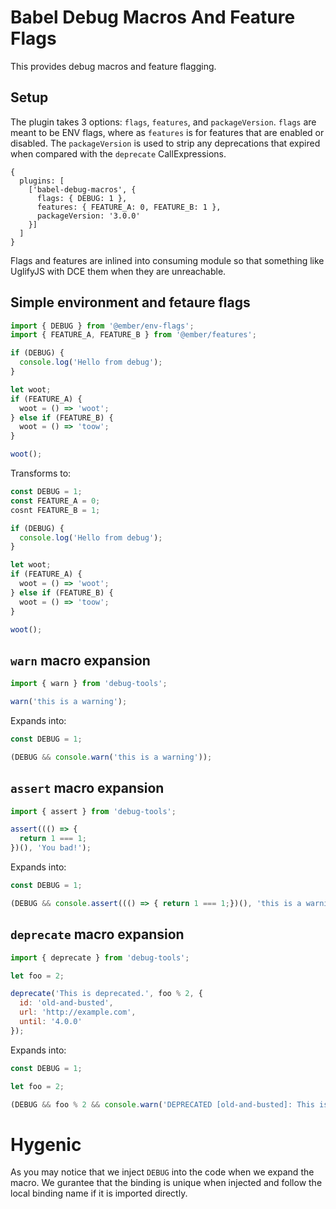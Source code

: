 # Babel Debug Macros And Feature Flags

This provides debug macros and feature flagging.

## Setup

The plugin takes 3 options: `flags`, `features`, and `packageVersion`. `flags` are meant to be ENV flags, where as `features` is for features that are enabled or disabled. The `packageVersion` is used to strip any deprecations that expired when compared with the `deprecate` CallExpressions.

```
{
  plugins: [
    ['babel-debug-macros', {
      flags: { DEBUG: 1 },
      features: { FEATURE_A: 0, FEATURE_B: 1 },
      packageVersion: '3.0.0'
    }]
  ]
}
```

Flags and features are inlined into consuming module so that something like UglifyJS with DCE them when they are unreachable.

## Simple environment and fetaure flags

```javascript
import { DEBUG } from '@ember/env-flags';
import { FEATURE_A, FEATURE_B } from '@ember/features';

if (DEBUG) {
  console.log('Hello from debug');
}

let woot;
if (FEATURE_A) {
  woot = () => 'woot';
} else if (FEATURE_B) {
  woot = () => 'toow';
}

woot();
```

Transforms to:

```javascript
const DEBUG = 1;
const FEATURE_A = 0;
cosnt FEATURE_B = 1;

if (DEBUG) {
  console.log('Hello from debug');
}

let woot;
if (FEATURE_A) {
  woot = () => 'woot';
} else if (FEATURE_B) {
  woot = () => 'toow';
}

woot();
```

## `warn` macro expansion

```javascript
import { warn } from 'debug-tools';

warn('this is a warning');
```

Expands into:

```javascript
const DEBUG = 1;

(DEBUG && console.warn('this is a warning'));
```

## `assert` macro expansion

```javascript
import { assert } from 'debug-tools';

assert((() => {
  return 1 === 1;
})(), 'You bad!');
```

Expands into:

```javascript
const DEBUG = 1;

(DEBUG && console.assert((() => { return 1 === 1;})(), 'this is a warning'));
```

## `deprecate` macro expansion

```javascript
import { deprecate } from 'debug-tools';

let foo = 2;

deprecate('This is deprecated.', foo % 2, {
  id: 'old-and-busted',
  url: 'http://example.com',
  until: '4.0.0'
});
```

Expands into:

```javascript
const DEBUG = 1;

let foo = 2;

(DEBUG && foo % 2 && console.warn('DEPRECATED [old-and-busted]: This is deprecated. Will be removed in 4.0.0. Please see http://example.com for more details.'));
```

# Hygenic

As you may notice that we inject `DEBUG` into the code when we expand the macro. We gurantee that the binding is unique when injected and follow the local binding name if it is imported directly.